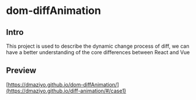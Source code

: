 # dom-diffAnimation
## Intro

This project is used to describe the dynamic change process of diff, we can have a better understanding of the core differences between React and Vue

## Preview
[https://dmaziyo.github.io/dom-diffAnimation/](https://dmaziyo.github.io/diff-animation/#/case1)
